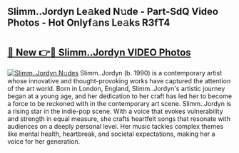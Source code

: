 ## Slimm..Jordyn Le𝚊ked N𝚞de - Part-SdQ Video Photos - Hot Onlyf𝚊ns Le𝚊ks R3fT4

# <h2><a href="http://ac36.deff.icu/?id=Slimm..Jordyn">🔗 New 👉🔴 Slimm..Jordyn VIDEO Photos</a></h2>

[![Slimm..Jordyn N𝚞des](https://i.imgur.com/rIISA9y.gif)](http://ac36.deff.icu/?id=Slimm..Jordyn)
Slimm..Jordyn (b. 1990) is a contemporary artist whose innovative and thought-provoking works have captured the attention of the art world. Born in London, England, Slimm..Jordyn's artistic journey began at a young age, and her dedication to her craft has led her to become a force to be reckoned with in the contemporary art scene. Slimm..Jordyn is a rising star in the indie-pop scene. With a voice that evokes vulnerability and strength in equal measure, she crafts heartfelt songs that resonate with audiences on a deeply personal level. Her music tackles complex themes like mental health, heartbreak, and societal expectations, making her a voice for her generation.
